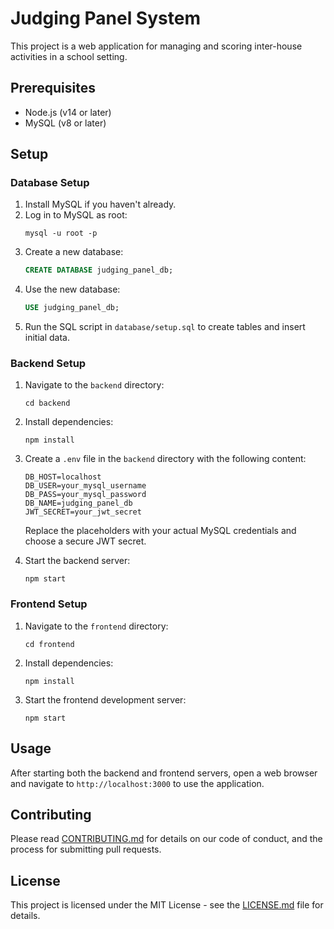 # Judging Panel System

This project is a web application for managing and scoring inter-house activities in a school setting.

## Prerequisites

- Node.js (v14 or later)
- MySQL (v8 or later)

## Setup

### Database Setup

1. Install MySQL if you haven't already.
2. Log in to MySQL as root:
   ```
   mysql -u root -p
   ```
3. Create a new database:
   ```sql
   CREATE DATABASE judging_panel_db;
   ```
4. Use the new database:
   ```sql
   USE judging_panel_db;
   ```
5. Run the SQL script in `database/setup.sql` to create tables and insert initial data.

### Backend Setup

1. Navigate to the `backend` directory:
   ```
   cd backend
   ```
2. Install dependencies:
   ```
   npm install
   ```
3. Create a `.env` file in the `backend` directory with the following content:

   ```
   DB_HOST=localhost
   DB_USER=your_mysql_username
   DB_PASS=your_mysql_password
   DB_NAME=judging_panel_db
   JWT_SECRET=your_jwt_secret
   ```

   Replace the placeholders with your actual MySQL credentials and choose a secure JWT secret.

4. Start the backend server:
   ```
   npm start
   ```

### Frontend Setup

1. Navigate to the `frontend` directory:
   ```
   cd frontend
   ```
2. Install dependencies:
   ```
   npm install
   ```
3. Start the frontend development server:
   ```
   npm start
   ```

## Usage

After starting both the backend and frontend servers, open a web browser and navigate to `http://localhost:3000` to use the application.

## Contributing

Please read [CONTRIBUTING.md](CONTRIBUTING.md) for details on our code of conduct, and the process for submitting pull requests.

## License

This project is licensed under the MIT License - see the [LICENSE.md](LICENSE.md) file for details.
